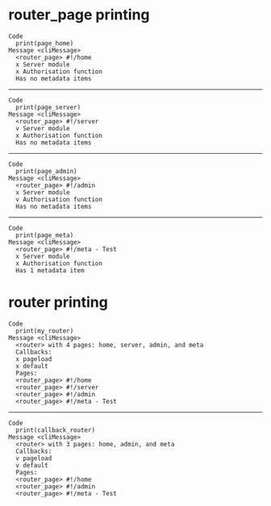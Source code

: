 # router_page printing

    Code
      print(page_home)
    Message <cliMessage>
      <router_page> #!/home
      x Server module
      x Authorisation function
      Has no metadata items

---

    Code
      print(page_server)
    Message <cliMessage>
      <router_page> #!/server
      v Server module
      x Authorisation function
      Has no metadata items

---

    Code
      print(page_admin)
    Message <cliMessage>
      <router_page> #!/admin
      x Server module
      v Authorisation function
      Has no metadata items

---

    Code
      print(page_meta)
    Message <cliMessage>
      <router_page> #!/meta - Test
      x Server module
      x Authorisation function
      Has 1 metadata item

# router printing

    Code
      print(my_router)
    Message <cliMessage>
      <router> with 4 pages: home, server, admin, and meta
      Callbacks:
      x pageload
      x default
      Pages:
      <router_page> #!/home
      <router_page> #!/server
      <router_page> #!/admin
      <router_page> #!/meta - Test

---

    Code
      print(callback_router)
    Message <cliMessage>
      <router> with 3 pages: home, admin, and meta
      Callbacks:
      v pageload
      v default
      Pages:
      <router_page> #!/home
      <router_page> #!/admin
      <router_page> #!/meta - Test

